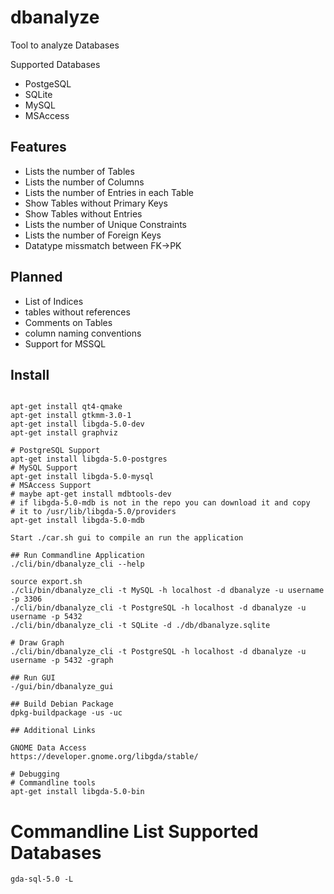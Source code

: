 # dbanalyze

Tool to analyze Databases

Supported Databases
   * PostgeSQL
   * SQLite
   * MySQL
   * MSAccess

## Features
   * Lists the number of Tables
   * Lists the number of Columns
   * Lists the number of Entries in each Table
   * Show Tables without Primary Keys
   * Show Tables without Entries
   * Lists the number of Unique Constraints
   * Lists the number of Foreign Keys
   * Datatype missmatch between FK->PK

## Planned

   * List of Indices
   * tables without references
   * Comments on Tables
   * column naming conventions
   * Support for MSSQL

## Install

```

apt-get install qt4-qmake
apt-get install gtkmm-3.0-1
apt-get install libgda-5.0-dev
apt-get install graphviz

# PostgreSQL Support
apt-get install libgda-5.0-postgres
# MySQL Support
apt-get install libgda-5.0-mysql
# MSAccess Support
# maybe apt-get install mdbtools-dev
# if libgda-5.0-mdb is not in the repo you can download it and copy
# it to /usr/lib/libgda-5.0/providers
apt-get install libgda-5.0-mdb

Start ./car.sh gui to compile an run the application

## Run Commandline Application
./cli/bin/dbanalyze_cli --help

source export.sh
./cli/bin/dbanalyze_cli -t MySQL -h localhost -d dbanalyze -u username -p 3306
./cli/bin/dbanalyze_cli -t PostgreSQL -h localhost -d dbanalyze -u username -p 5432
./cli/bin/dbanalyze_cli -t SQLite -d ./db/dbanalyze.sqlite

# Draw Graph
./cli/bin/dbanalyze_cli -t PostgreSQL -h localhost -d dbanalyze -u username -p 5432 -graph

## Run GUI
-/gui/bin/dbanalyze_gui

## Build Debian Package
dpkg-buildpackage -us -uc

## Additional Links

GNOME Data Access
https://developer.gnome.org/libgda/stable/

# Debugging
# Commandline tools
apt-get install libgda-5.0-bin
```
# Commandline List Supported Databases
```
gda-sql-5.0 -L
```
